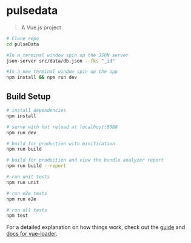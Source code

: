 # pulsedata

> A Vue.js project

```bash
# Clone repo
cd pulseData
```

```bash
#In a terminal window spin up the JSON server
json-server src/data/db.json --fks "_id"
```

```bash
#In a new terminal window spin up the app
npm install && npm run dev
```

## Build Setup

``` bash
# install dependencies
npm install

# serve with hot reload at localhost:8080
npm run dev

# build for production with minification
npm run build

# build for production and view the bundle analyzer report
npm run build --report

# run unit tests
npm run unit

# run e2e tests
npm run e2e

# run all tests
npm test
```

For a detailed explanation on how things work, check out the [guide](http://vuejs-templates.github.io/webpack/) and [docs for vue-loader](http://vuejs.github.io/vue-loader).
